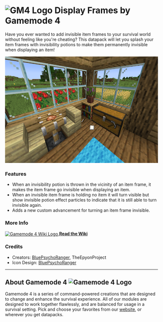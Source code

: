 # <img src="https://raw.githubusercontent.com/Gamemode4Dev/GM4_Datapacks/master/base/images/gm4_logo.png" alt="GM4 Logo" width="32" /> Display Frames by Gamemode 4

Have you ever wanted to add invisible item frames to your survival world without feeling like you're cheating? This datapack will let you splash your item frames with invisibility potions to make them permanently invisible when displaying an item! 

<img src="https://raw.githubusercontent.com/Gamemode4Dev/GM4_Datapacks/master/gm4_display_frames/images/display_frames_example.png" alt="Display frames in use" height="350"/>   

### Features
- When an invisibility potion is thrown in the vicinity of an item frame, it makes the item frame go invisible when displaying an item.
- When an invisible item frame is holding no item it will turn visible but show invisible potion effect particles to indicate that it is still able to turn invisible again.
- Adds a new custom advancement for turning an item frame invisible.

### More Info
[<img src="https://raw.githubusercontent.com/Gamemode4Dev/GM4_Datapacks/master/base/images/gm4_wiki_logo.png" alt="Gamemode 4 Wiki Logo" width="40" align="center"/> **Read the Wiki**](https://wiki.gm4.co/wiki/Display_Frames)

### Credits
- Creators: [BluePsychoRanger](https://twitter.com/BluPsychoRanger), TheEpyonProject
- Icon Design: [BluePsychoRanger](https://twitter.com/BluPsychoRanger)

---
## About Gamemode 4 <img src="https://raw.githubusercontent.com/Gamemode4Dev/GM4_Datapacks/master/base/images/gm4_logo.png" alt="Gamemode 4 Logo" width="20"/>
Gamemode 4 is a series of command-powered creations that are designed to change and enhance the survival experience. All of our modules are designed to work together flawlessly, and are balanced for usage in a survival setting. Pick and choose your favorites from our [website](https://gm4.co), or wherever you get datapacks.